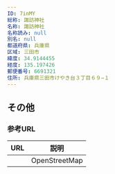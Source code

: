 ```yaml
---
ID: 7inMY
総称: 諏訪神社
名称: 諏訪神社
名称読み: null
別名: null
都道府県: 兵庫県
区域: 三田市
緯度: 34.9144455
経度: 135.197426
郵便番号: 6691321
住所: 兵庫県三田市けやき台３丁目６９−１
---
```


## その他

### 参考URL

| URL | 説明          |
| --- | ------------- |
|     | OpenStreetMap |
